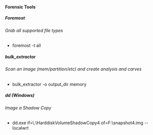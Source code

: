 #### Forensic Tools
##### Foremost
###### Grab all supported file types
* foremost -t all 

##### bulk_extractor
###### Scan an image (mem/partition/etc) and create analysis and carves
* bulk_extractor -o output_dir memory

##### dd (Windows)
###### Image a Shadow Copy
* dd.exe if=\\.\\HarddiskVolumeShadowCopy4 of=F:\snapshot4.img --localwrt

